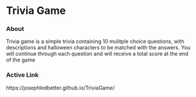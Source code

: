 <h1> Trivia Game</h1>

<h3>About</h3>
<p>Trivia game is a simple trivia containing 10 mulitple choice questions, with descriptions and halloween characters to be
matched with the answers. You will continue through each question and will receive a total score at the end of the game</p>

<h3> Active Link</h3>
<p>https://josephledbetter.github.io/TriviaGame/</p>
